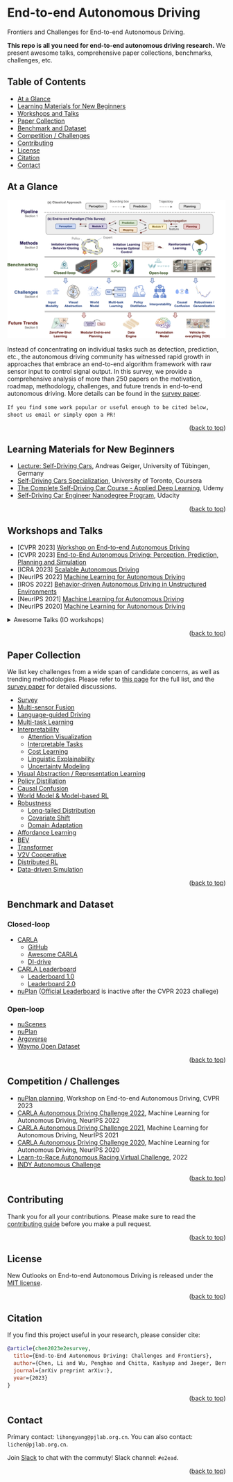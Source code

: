 <div id="top">

# End-to-end Autonomous Driving
Frontiers and Challenges for End-to-end Autonomous Driving. 

**This repo is all you need for end-to-end autonomous driving research.** We present awesome talks, comprehensive paper collections, benchmarks, challenges, etc.

<!-- ![](https://img.shields.io/badge/Record-137-673ab7.svg)
![](https://img.shields.io/badge/License-MIT-lightgrey.svg) -->

## Table of Contents

- [At a Glance](#at-a-glance)
- [Learning Materials for New Beginners](#learning-materials-for-new-beginners)
- [Workshops and Talks](#workshops-and-talks)
- [Paper Collection](#paper-collection)
- [Benchmark and Dataset](#benchmark-and-dataset)
- [Competition / Challenges](#competition--challenges) 
- [Contributing](#contributing)
- [License](#license)
- [Citation](#citation)
- [Contact](#contact)

## At a Glance

![](figs/overview.jpg)

Instead of concentrating on individual tasks such as detection, prediction, etc., the autonomous driving community has witnessed rapid growth in approaches that embrace an end-to-end algorithm framework with raw sensor input to control signal output.  In this survey, we provide a comprehensive analysis of more than 250 papers on the motivation, roadmap, methodology, challenges, and future trends in end-to-end autonomous driving. More details can be found in the [survey paper]().

``
If you find some work popular or useful enough to be cited below, shoot us email or simply open a PR!
``

<p align="right">(<a href="#top">back to top</a>)</p>


## Learning Materials for New Beginners
- [Lecture: Self-Driving Cars](https://uni-tuebingen.de/en/fakultaeten/mathematisch-naturwissenschaftliche-fakultaet/fachbereiche/informatik/lehrstuehle/autonomous-vision/lectures/self-driving-cars/), Andreas Geiger, University of Tübingen, Germany
- [Self-Driving Cars Specialization](https://www.coursera.org/specializations/self-driving-cars), University of Toronto, Coursera
- [The Complete Self-Driving Car Course - Applied Deep Learning](https://www.udemy.com/course/applied-deep-learningtm-the-complete-self-driving-car-course/), Udemy
- [Self-Driving Car Engineer Nanodegree Program](https://www.udacity.com/course/self-driving-car-engineer-nanodegree--nd0013), Udacity

<p align="right">(<a href="#top">back to top</a>)</p>
  
## Workshops and Talks
- [CVPR 2023] [Workshop on End-to-end Autonomous Driving](https://opendrivelab.com/e2ead/cvpr23.html)
- [CVPR 2023] [End-to-End Autonomous Driving: Perception, Prediction, Planning and Simulation](https://e2ead.github.io/2023.html)
- [ICRA 2023] [Scalable Autonomous Driving](https://sites.google.com/view/icra2023av/home?authuser=0)
- [NeurIPS 2022] [Machine Learning for Autonomous Driving](https://ml4ad.github.io/)
- [IROS 2022] [Behavior-driven Autonomous Driving in Unstructured Environments](https://gamma.umd.edu/workshops/badue22/)
- [NeurIPS 2021] [Machine Learning for Autonomous Driving](https://ml4ad.github.io/2021/)
- [NeurIPS 2020] [Machine Learning for Autonomous Driving](https://ml4ad.github.io/2020/)


<details>
  <summary>Awesome Talks (IO workshops)</summary>
  
  - [Learning Robust Policies for Self-Driving](https://www.youtube.com/watch?v=rm-1sPQV4zg) - Andreas Geiger, AVVision: Autonomous Vehicle Vision Workshop, ECCV 2022
  - [AV2.0: Learning a Globally Scalable Driving Intelligence](https://www.youtube.com/watch?v=qzo61V7G1EM&t=765s) - Jamie Shotton, Fresh Perspectives on the Future of Autonomous Driving Workshop, ICRA 2022
  - [End-to-End Deep Learning for Autonomous Driving](https://sites.google.com/view/cvpr20-scalability/archived-talks/keynotes?authuser=0) - Alex Kendall, Workshop on Scalability in Autonomous Driving, CVPR 2020
  - [Tesla Autopilot](https://sites.google.com/view/cvpr20-scalability/archived-talks/keynotes?authuser=0) - Andrej Karpathy, Workshop on Scalability in Autonomous Driving, CVPR 2020
  - [Autonomous Driving: The Way Forward](https://www.youtube.com/watch?v=XmtTjqimW3g) -  Vladlen Koltun, Workshop on AI for Autonomous Driving, ICML 2020
  - [Feedback in Imitation Learning: Confusion on Causality and Covariate Shift](https://www.youtube.com/watch?v=4VAwdCIBTG8) -  Sanjiban Choudhury and Arun Venkatraman, Workshop on AI for Autonomous Driving, ICML 2020
  
</details>
  
<p align="right">(<a href="#top">back to top</a>)</p>

## Paper Collection
We list key challenges from a wide span of candidate concerns, as well as trending methodologies. Please refer to [this page](./papers.md) for the full list, and the [survey paper]() for detailed discussions.

- [Survey](./papers.md#survey)
- [Multi-sensor Fusion](./papers.md#multi-sensor-fusion)
- [Language-guided Driving](./papers.md#language-guided-driving)
- [Multi-task Learning](./papers.md#multi-task-learning)
- [Interpretability](./papers.md#interpretability)
  - [Attention Visualization](./papers.md#attention-visualization)
  - [Interpretable Tasks](./papers.md#interpretable-tasks)
  - [Cost Learning](./papers.md#cost-learning)
  - [Linguistic Explainability](./papers.md#linguistic-explainability)
  - [Uncertainty Modeling](./papers.md#uncertainty-modeling)
- [Visual Abstraction / Representation Learning](./papers.md#visual-abstraction--representation-learning)
- [Policy Distillation](./papers.md#policy-distillation)
- [Causal Confusion](./papers.md#causal-confusion)
- [World Model & Model-based RL](./papers.md#world-model--model-based-rl)
- [Robustness](./papers.md#robustness)
  - [Long-tailed Distribution](./papers.md#long-tailed-distribution)
  - [Covariate Shift](./papers.md#covariate-shift)
  - [Domain Adaptation](./papers.md#domain-adaptation)
- [Affordance Learning](./papers.md#affordance-learning)
- [BEV](./papers.md#bev)
- [Transformer](./papers.md#transformer)
- [V2V Cooperative](./papers.md#v2v-cooperative)
- [Distributed RL](./papers.md#distributed-rl)
- [Data-driven Simulation](#data-driven-simulation)

<p align="right">(<a href="#top">back to top</a>)</p>

## Benchmark and Dataset

### Closed-loop
- [CARLA](https://carla.org/)
  - [GitHub](https://github.com/carla-simulator/carla)
  - [Awesome CARLA](https://github.com/Amin-Tgz/awesome-CARLA)
  - [DI-drive](https://github.com/opendilab/DI-drive)
- [CARLA Leaderboard](https://leaderboard.carla.org/leaderboard/)
  - [Leaderboard 1.0](https://leaderboard.carla.org/get_started_v1/)
  - [Leaderboard 2.0](https://leaderboard.carla.org/get_started/)
- [nuPlan](https://www.nuscenes.org/nuplan) ([Official Leaderboard](https://eval.ai/web/challenges/challenge-page/1856/overview) is inactive after the CVPR 2023 challege)

### Open-loop
- [nuScenes](https://www.nuscenes.org/nuscenes)
- [nuPlan](https://www.nuscenes.org/nuplan)
- [Argoverse](https://www.argoverse.org/av2.html)
- [Waymo Open Dataset](https://waymo.com/open/)
  
<p align="right">(<a href="#top">back to top</a>)</p>

## Competition / Challenges

- [nuPlan planning](https://opendrivelab.com/AD23Challenge.html), Workshop on End-to-end Autonomous Driving, CVPR 2023
- [CARLA Autonomous Driving Challenge 2022](https://ml4ad.github.io/#challenge), Machine Learning for Autonomous Driving, NeurIPS 2022
- [CARLA Autonomous Driving Challenge 2021](https://ml4ad.github.io/2021/#challenge), Machine Learning for Autonomous Driving, NeurIPS 2021
- [CARLA Autonomous Driving Challenge 2020](https://ml4ad.github.io/2020/#challenge), Machine Learning for Autonomous Driving, NeurIPS 2020
- [Learn-to-Race Autonomous Racing Virtual Challenge](https://www.aicrowd.com/challenges/learn-to-race-autonomous-racing-virtual-challenge), 2022
- [INDY Autonomous Challenge](https://www.indyautonomouschallenge.com/)

<p align="right">(<a href="#top">back to top</a>)</p>
  
## Contributing
Thank you for all your contributions. Please make sure to read the [contributing guide](./CONTRIBUTING.md) before you make a pull request.

<p align="right">(<a href="#top">back to top</a>)</p>

## License
New Outlooks on End-to-end Autonomous Driving is released under the [MIT license](./LICENSE).

<p align="right">(<a href="#top">back to top</a>)</p>

## Citation
If you find this project useful in your research, please consider cite:
```BibTeX
@article{chen2023e2esurvey,
  title={End-to-End Autonomous Driving: Challenges and Frontiers},
  author={Chen, Li and Wu, Penghao and Chitta, Kashyap and Jaeger, Bernhard and Geiger, Andreas and Li, Hongyang},
  journal={arXiv preprint arXiv:},
  year={2023}
}
```

<p align="right">(<a href="#top">back to top</a>)</p>

## Contact
Primary contact: `lihongyang@pjlab.org.cn`. You can also contact: `lichen@pjlab.org.cn`.

Join [Slack](https://join.slack.com/t/opendrivelab/shared_invite/zt-1rcp42b35-Wc5I0MhUrahlM5qDeJrVqQ) to chat with the commuty! Slack channel: `#e2ead`.

<p align="right">(<a href="#top">back to top</a>)</p>
